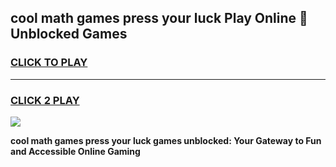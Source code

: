 
## cool math games press your luck Play Online 👋 Unblocked Games
<h3>
<a href="https://news.freeplayer.one?title=cool_math_games_press_your_luck&ref=17CMG">CLICK TO PLAY</a></h3>
<hr>

<h3>
<a href="https://news.freeplayer.one?title=cool_math_games_press_your_luck&ref=17CMG">CLICK 2 PLAY</a>
  
</h3>

<a href="https://news.freeplayer.one?title=cool_math_games_press_your_luck&ref=17CMG/"><img src="https://clearcache.store/games.png"></a>


**cool math games press your luck games unblocked: Your Gateway to Fun and Accessible Online Gaming**
